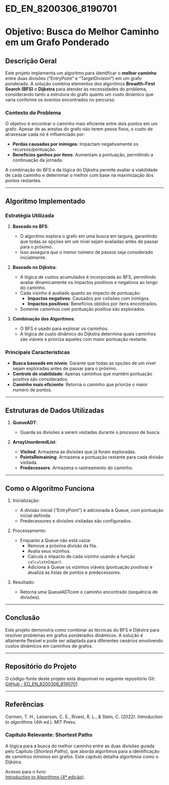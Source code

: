 # ED_EN_8200306_8190701


# Objetivo: Busca do Melhor Caminho em um Grafo Ponderado

## Descrição Geral
Este projeto implementa um algoritmo para identificar o **melhor caminho** entre duas divisões (“EntryPoint” e “TargetDivision”) em um grafo ponderado. A solução combina elementos dos algoritmos **Breadth-First Search (BFS)** e **Dijkstra** para atender às necessidades do problema, considerando tanto a estrutura do grafo quanto um custo dinâmico que varia conforme os eventos encontrados no percurso.

### Contexto do Problema
O objetivo é encontrar o caminho mais eficiente entre dois pontos em um grafo. Apesar de as arestas do grafo não terem pesos fixos, o custo de atravessar cada nó é influenciado por:

- **Perdas causadas por inimigos**: Impactam negativamente os recursos/pontuação.
- **Benefícios ganhos por itens**: Aumentam a pontuação, permitindo a continuação da jornada.

A combinação do BFS e da lógica do Dijkstra permite avaliar a viabilidade de cada caminho e determinar o melhor com base na maximização dos pontos restantes.

---

## Algoritmo Implementado

### Estratégia Utilizada
1. **Baseado no BFS**:
    - O algoritmo explora o grafo em uma busca em largura, garantindo que todas as opções em um nível sejam avaliadas antes de passar para o próximo.
    - Isso assegura que o menor número de passos seja considerado inicialmente.

2. **Baseado no Dijkstra**:
    - A lógica de custos acumulados é incorporada ao BFS, permitindo avaliar dinamicamente os impactos positivos e negativos ao longo do caminho.
    - Cada vizinho é avaliado quanto ao impacto de pontuação:
        - **Impactos negativos**: Causados por colisões com inimigos.
        - **Impactos positivos**: Benefícios obtidos por itens encontrados.
    - Somente caminhos com pontuação positiva são explorados.

3. **Combinação dos Algoritmos**:
    - O BFS é usado para explorar os caminhos.
    - A lógica de custo dinâmico do Dijkstra determina quais caminhos são viáveis e prioriza aqueles com maior pontuação restante.

### Principais Características
- **Busca baseada em níveis**: Garante que todas as opções de um nível sejam exploradas antes de passar para o próximo.
- **Controle de viabilidade**: Apenas caminhos que mantêm pontuação positiva são considerados.
- **Caminho mais eficiente**: Retorna o caminho que priorize o maior numero de pontos.

---

## Estruturas de Dados Utilizadas

1. **QueueADT**:
    - Guarda as divisões a serem visitadas durante o processo de busca.

2. **ArrayUnorderedList**:
    - **Visited**: Armazena as divisões que já foram exploradas.
    - **PointsRemaining**: Armazena a pontuação restante para cada divisão visitada.
    - **Predecessors**: Armazena o rastreamento do caminho.

---

## Como o Algoritmo Funciona

1. Inicialização:
    - A divisão inicial (“EntryPoint”) é adicionada à Queue, com pontuação inicial definida.
    - Predecessores e divisões visitadas são configurados.

2. Processamento:
    - Enquanto a Queue não está vazia:
        - Remove a próxima divisão da fila.
        - Avalia seus vizinhos.
        - Calcula o impacto de cada vizinho usando a função `calculateImpact`.
        - Adiciona à Queue os vizinhos viáveis (pontuação positiva) e atualiza as listas de pontos e predecessores.

3. Resultado:
    - Retorna uma QueueADTcom o caminho encontrado (sequência de divisões).

---

## Conclusão
Este projeto demonstra como combinar as técnicas do BFS e Dijkstra para resolver problemas em grafos ponderados dinâmicos. A solução é altamente flexível e pode ser adaptada para diferentes cenários envolvendo custos dinâmicos em caminhos de grafos.

---

## Repositório do Projeto

O código-fonte deste projeto está disponível no seguinte repositório Git:  
[GitHub - ED_EN_8200306_8190701](https://github.com/FabioCosta0011/ED_EN_8200306_8190701.git)

---

## Referências

Cormen, T. H., Leiserson, C. E., Rivest, R. L., & Stein, C. (2022). *Introduction to algorithms* (4th ed.). MIT Press.

### Capítulo Relevante: Shortest Paths

A lógica para a busca do melhor caminho entre as duas divisões guiada pelo Capítulo (*Shortest Paths*), que aborda algoritmos para a identificação de caminhos mínimos em grafos. Este capítulo detalha algoritmos como o Dijkstra.

Acesso para o livro:  
[Introduction to Algorithms (4ª edição)](https://dl.ebooksworld.ir/books/Introduction.to.Algorithms.4th.Leiserson.Stein.Rivest.Cormen.MIT.Press.9780262046305.EBooksWorld.ir.pdf).

